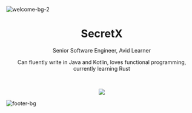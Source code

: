 ![welcome-bg-2](https://user-images.githubusercontent.com/50290580/124369381-11ed1800-dc74-11eb-90a9-2ff2073c3b97.jpg)

<h1 align="center">SecretX</h1>

<p align="center">Senior Software Engineer, Avid Learner</p>
<p align="center">Can fluently write in Java and Kotlin, loves functional programming, currently learning Rust</p>

&nbsp;

<p align="center">
  <img src="https://github-readme-stats.vercel.app/api?username=SecretX33&show_icons=true&theme=radical&count_private=true" />
</p>

![footer-bg](https://user-images.githubusercontent.com/50290580/124369382-144f7200-dc74-11eb-807a-f10a7a502dd9.jpg)
